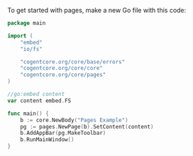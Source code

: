 To get started with pages, make a new Go file with this code:

```go
package main

import (
	"embed"
	"io/fs"

	"cogentcore.org/core/base/errors"
	"cogentcore.org/core/core"
	"cogentcore.org/core/pages"
)

//go:embed content
var content embed.FS

func main() {
	b := core.NewBody("Pages Example")
	pg := pages.NewPage(b).SetContent(content)
	b.AddAppBar(pg.MakeToolbar)
	b.RunMainWindow()
}
```
